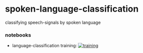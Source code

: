 # spoken-language-classification
classifying speech-signals by spoken language

### notebooks
    
* language-classification training: [![training](https://colab.research.google.com/assets/colab-badge.svg)](https://colab.research.google.com/github/fraunhofer-iais/spoken-language-classification/blob/master/nemo_lang_clf_training.ipynb)